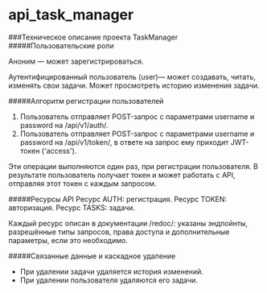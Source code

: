 # api_task_manager
###Техническое описание проекта TaskManager
#####Пользовательские роли

Аноним — может зарегистрироваться.

Аутентифицированный пользователь (user)— может создавать, читать, изменять свои задачи. Может просмотреть историю изменения задачи.


#####Алгоритм регистрации пользователей
1. Пользователь отправляет POST-запрос с параметрами username и password на /api/v1/auth/.
2. Пользователь отправляет POST-запрос с параметрами username и password на /api/v1/token/, в ответе на запрос ему приходит JWT-токен ('access').

Эти операции выполняются один раз, при регистрации пользователя. В результате пользователь получает токен и может работать с API, отправляя этот токен с каждым запросом.


#####Ресурсы API 
Ресурс AUTH: регистрация.
Ресурс TOKEN: авторизация.
Ресурс TASKS: задачи.

Каждый ресурс описан в документации /redoc/: указаны эндпойнты, разрешённые типы запросов, права доступа и дополнительные параметры, если это необходимо.


#####Связанные данные и каскадное удаление
* При удалении задачи удаляется история изменений.
* При удалении пользователя удаляются его задачи.

